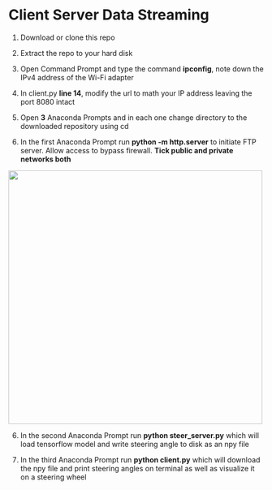 # Client Server Data Streaming

1. Download or clone this repo

2. Extract the repo to your hard disk

3. Open Command Prompt and type the command **ipconfig**, note down the IPv4 address of the Wi-Fi adapter

4. In client.py **line 14**, modify the url to math your IP address leaving the port 8080 intact

4. Open **3** Anaconda Prompts and in each one change directory to the downloaded repository using cd

5. In the first Anaconda Prompt run **python -m http.server** to initiate FTP server. Allow access to bypass firewall. **Tick public and private networks both** 

<img src="https://i.stack.imgur.com/VLdf5.png" width="500">

6. In the second Anaconda Prompt run **python steer_server.py** which will load tensorflow model and write steering angle to disk as an npy file

7. In the third Anaconda Prompt run **python client.py** which will download the npy file and print steering angles on terminal as well as visualize it on a steering wheel

